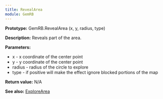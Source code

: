 ```yaml
---
title: RevealArea
module: GemRB
---
```


**Prototype:** GemRB.RevealArea (x, y, radius, type)

**Description:** Reveals part of the area.

**Parameters:** 
  * x - x coordinate of the center point
  * y - y coordinate of the center point
  * radius - radius of the circle to explore
  * type - if positive will make the effect ignore blocked portions of the map

**Return value:** N/A

**See also:** [ExploreArea](ExploreArea.md)
